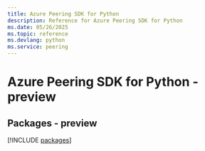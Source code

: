 ```yaml
---
title: Azure Peering SDK for Python
description: Reference for Azure Peering SDK for Python
ms.date: 05/26/2025
ms.topic: reference
ms.devlang: python
ms.service: peering
---
```

# Azure Peering SDK for Python - preview
## Packages - preview
[!INCLUDE [packages](peering-index.md)]
